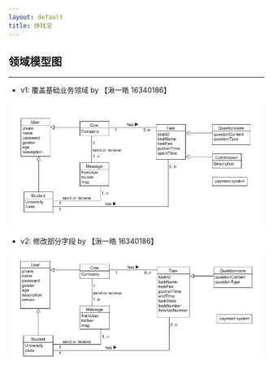 ```yaml
---
layout: default
title: 挣钱宝
---
```




## 领域模型图



----

* v1:  覆盖基础业务领域  by 【湫一皓 16340186】

![](image\domain_model.png)

* v2:  修改部分字段 by 【湫一皓 16340186】

![](https://raw.githubusercontent.com/JoshuaQYH/blogImage/master/img/20190629014152.png)

